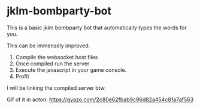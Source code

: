 # jklm-bombparty-bot

This is a basic jklm bombparty bot that automatically types the words for you.

This can be immensely improved.

1. Compile the websocket host files
2. Once compiled run the server
3. Execute the javascript in your game console.
4. Profit

I will be linking the compiled server btw.


Gif of it in acton: https://gyazo.com/2c80e62fbab9c96d82a454c81a7af563
